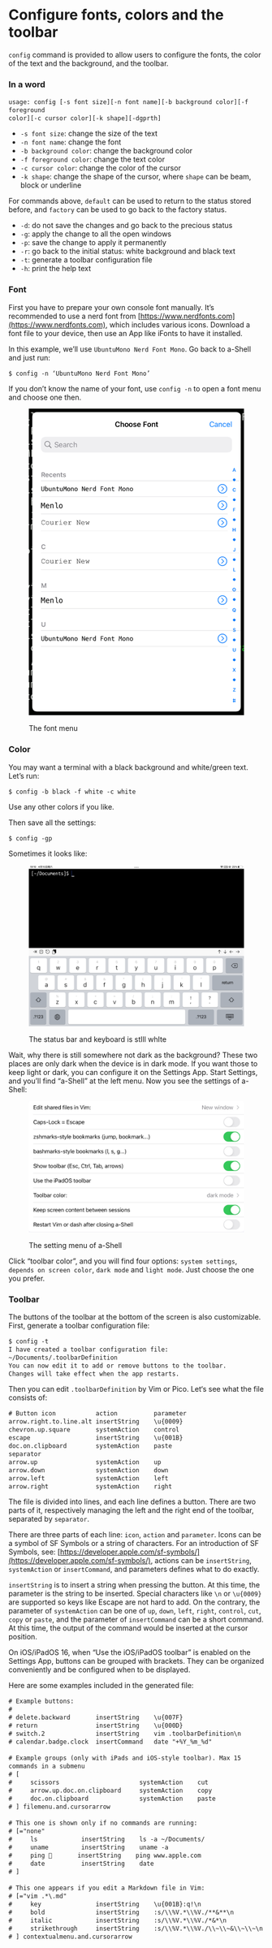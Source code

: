 # Configure fonts, colors and the toolbar

`config` command is provided to allow users to configure the fonts, the color of the text and the background, and the toolbar.

### In a word

```
usage: config [-s font size][-n font name][-b background color][-f foreground 
color][-c cursor color][-k shape][-dgprth]
```

* `-s font size`: change the size of the text
* `-n font name`: change the font
* `-b background color`: change the background color
* `-f foreground color`: change the text color
* `-c cursor color`: change the color of the cursor
* `-k shape`: change the shape of the cursor, where `shape` can be beam, block or underline

For commands above, `default` can be used to return to the status stored before, and `factory` can be used to go back to the factory status.

* `-d`: do not save the changes and go back to the precious status
* `-g`: apply the change to all the open windows
* `-p`: save the change to apply it permanently
* `-r`: go back to the initial status: white background and black text
* `-t`: generate a toolbar configuration file
* `-h`: print the help text

### Font

First you have to prepare your own console font manually. It’s recommended to use a nerd font from [https://www.nerdfonts.com](https://www.nerdfonts.com), which includes various icons. Download a font file to your device, then use an App like iFonts to have it installed.

In this example, we’ll use `UbuntuMono Nerd Font Mono`. Go back to a-Shell and just run:

```
$ config -n ‘UbuntuMono Nerd Font Mono’
```

If you don’t know the name of your font, use `config -n` to open a font menu and choose one then.

<figure><img src="../.gitbook/assets/4D2C7F31-8B19-4CEC-B5D1-B0940275F88C.jpeg" alt=""><figcaption><p>The font menu</p></figcaption></figure>

### Color

You may want a terminal with a black background and white/green text. Let’s run:

```
$ config -b black -f white -c white
```

Use any other colors if you like.

Then save all the settings:

```
$ config -gp
```

Sometimes it looks like:

<figure><img src="../.gitbook/assets/68779072-3337-4915-A0A0-164394ED4052.png" alt=""><figcaption><p>The status bar and keyboard is stIll whIte</p></figcaption></figure>

Wait, why there is still somewhere not dark as the background? These two places are only dark when the device is in dark mode. If you want those to keep light or dark, you can configure it on the Settings App. Start Settings, and you’ll find “a-Shell” at the left menu. Now you see the settings of a-Shell:

<figure><img src="../.gitbook/assets/4E304434-1F28-4CED-AD7B-F85D4060DAAD.jpeg" alt=""><figcaption><p>The setting menu of a-Shell</p></figcaption></figure>

Click “toolbar color”, and you will find four options: `system settings`, `depends on screen color`, `dark mode` and `light mode`. Just choose the one you prefer.

### Toolbar

The buttons of the toolbar at the bottom of the screen is also customizable. First, generate a toolbar configuration file:

```
$ config -t
I have created a toolbar configuration file: ~/Documents/.toolbarDefinition
You can now edit it to add or remove buttons to the toolbar.
Changes will take effect when the app restarts.
```

Then you can edit `.toolbarDefinition` by Vim or Pico. Let‘s see what the file consists of:

```
# Button icon           action          parameter
arrow.right.to.line.alt insertString    \u{0009}
chevron.up.square       systemAction    control
escape                  insertString    \u{001B}
doc.on.clipboard        systemAction    paste
separator
arrow.up                systemAction    up
arrow.down              systemAction    down
arrow.left              systemAction    left
arrow.right             systemAction    right
```

The file is divided into lines, and each line defines a button. There are two parts of it, respectively managing the left and the right end of the toolbar, separated by `separator`.&#x20;

There are three parts of each line: `icon`, `action` and `parameter`. Icons can be a symbol of SF Symbols or a string of characters. For an introduction of SF Symbols, see: [https://developer.apple.com/sf-symbols/](https://developer.apple.com/sf-symbols/), actions can be `insertString`, `systemAction` or `insertCommand`, and parameters defines what to do exactly.&#x20;

`insertString` is to insert a string when pressing the button. At this time, the parameter is the string to be inserted. Special characters like `\n` or `\u{0009}` are supported so keys like Escape are not hard to add. On the contrary, the parameter of `systemAction` can be one of `up`, `down`, `left`, `right`, `control`, `cut`, `copy` or `paste`, and the parameter of `insertCommand` can be a short command. At this time, the output of the command would be inserted at the cursor position.

On iOS/iPadOS 16, when “Use the iOS/iPadOS toolbar” is enabled on the Settings App, buttons can be grouped with brackets. They can be organized conveniently and be configured when to be displayed.&#x20;

Here are some examples included in the generated file:

```
# Example buttons:
#
# delete.backward       insertString    \u{007F}
# return                insertString    \u{000D}
# switch.2              insertString    vim .toolbarDefinition\n
# calendar.badge.clock  insertCommand   date "+%Y_%m_%d"

# Example groups (only with iPads and iOS-style toolbar). Max 15 commands in a submenu
# [
#     scissors                      systemAction    cut
#     arrow.up.doc.on.clipboard     systemAction    copy
#     doc.on.clipboard              systemAction    paste
# ] filemenu.and.cursorarrow

# This one is shown only if no commands are running:
# [="none"
#     ls            insertString    ls -a ~/Documents/
#     uname         insertString    uname -a
#     ping 🍎       insertString    ping www.apple.com
#     date          insertString    date
# ]

# This one appears if you edit a Markdown file in Vim:
# [="vim .*\.md"
#     key               insertString    \u{001B}:q!\n
#     bold              insertString    :s/\\%V.*\\%V./**&**\n
#     italic            insertString    :s/\\%V.*\\%V./*&*\n
#     strikethrough     insertString    :s/\\%V.*\\%V./\\~\\~&\\~\\~\n
# ] contextualmenu.and.cursorarrow
```

